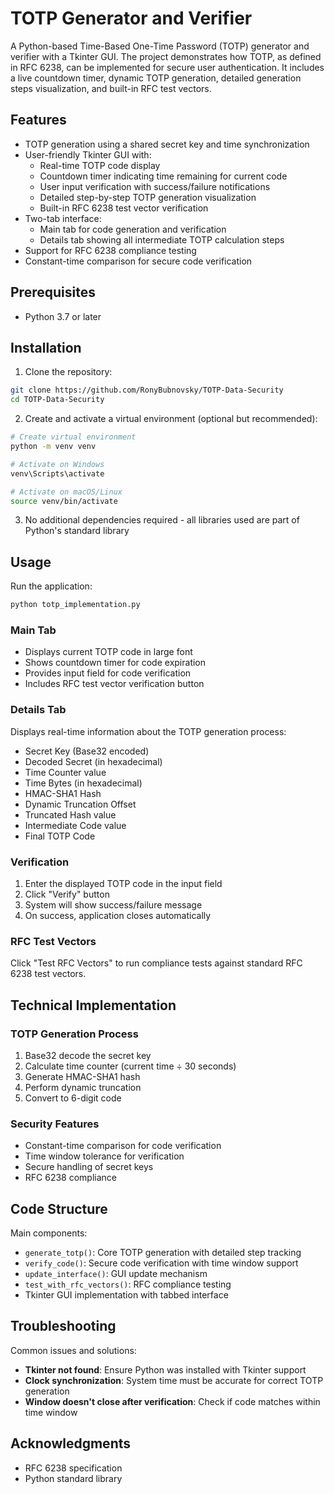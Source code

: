 # TOTP Generator and Verifier

A Python-based Time-Based One-Time Password (TOTP) generator and verifier with a Tkinter GUI. The project demonstrates how TOTP, as defined in RFC 6238, can be implemented for secure user authentication. It includes a live countdown timer, dynamic TOTP generation, detailed generation steps visualization, and built-in RFC test vectors.

## Features

- TOTP generation using a shared secret key and time synchronization
- User-friendly Tkinter GUI with:
  - Real-time TOTP code display
  - Countdown timer indicating time remaining for current code
  - User input verification with success/failure notifications
  - Detailed step-by-step TOTP generation visualization
  - Built-in RFC 6238 test vector verification
- Two-tab interface:
  - Main tab for code generation and verification
  - Details tab showing all intermediate TOTP calculation steps
- Support for RFC 6238 compliance testing
- Constant-time comparison for secure code verification

## Prerequisites

- Python 3.7 or later

## Installation

1. Clone the repository:
```bash
git clone https://github.com/RonyBubnovsky/TOTP-Data-Security
cd TOTP-Data-Security
```

2. Create and activate a virtual environment (optional but recommended):
```bash
# Create virtual environment
python -m venv venv

# Activate on Windows
venv\Scripts\activate

# Activate on macOS/Linux
source venv/bin/activate
```

3. No additional dependencies required - all libraries used are part of Python's standard library

## Usage

Run the application:
```bash
python totp_implementation.py
```

### Main Tab
- Displays current TOTP code in large font
- Shows countdown timer for code expiration
- Provides input field for code verification
- Includes RFC test vector verification button

### Details Tab
Displays real-time information about the TOTP generation process:
- Secret Key (Base32 encoded)
- Decoded Secret (in hexadecimal)
- Time Counter value
- Time Bytes (in hexadecimal)
- HMAC-SHA1 Hash
- Dynamic Truncation Offset
- Truncated Hash value
- Intermediate Code value
- Final TOTP Code

### Verification
1. Enter the displayed TOTP code in the input field
2. Click "Verify" button
3. System will show success/failure message
4. On success, application closes automatically

### RFC Test Vectors
Click "Test RFC Vectors" to run compliance tests against standard RFC 6238 test vectors.

## Technical Implementation

### TOTP Generation Process
1. Base32 decode the secret key
2. Calculate time counter (current time ÷ 30 seconds)
3. Generate HMAC-SHA1 hash
4. Perform dynamic truncation
5. Convert to 6-digit code

### Security Features
- Constant-time comparison for code verification
- Time window tolerance for verification
- Secure handling of secret keys
- RFC 6238 compliance

## Code Structure

Main components:
- `generate_totp()`: Core TOTP generation with detailed step tracking
- `verify_code()`: Secure code verification with time window support
- `update_interface()`: GUI update mechanism
- `test_with_rfc_vectors()`: RFC compliance testing
- Tkinter GUI implementation with tabbed interface

## Troubleshooting

Common issues and solutions:
- **Tkinter not found**: Ensure Python was installed with Tkinter support
- **Clock synchronization**: System time must be accurate for correct TOTP generation
- **Window doesn't close after verification**: Check if code matches within time window


## Acknowledgments

- RFC 6238 specification
- Python standard library
